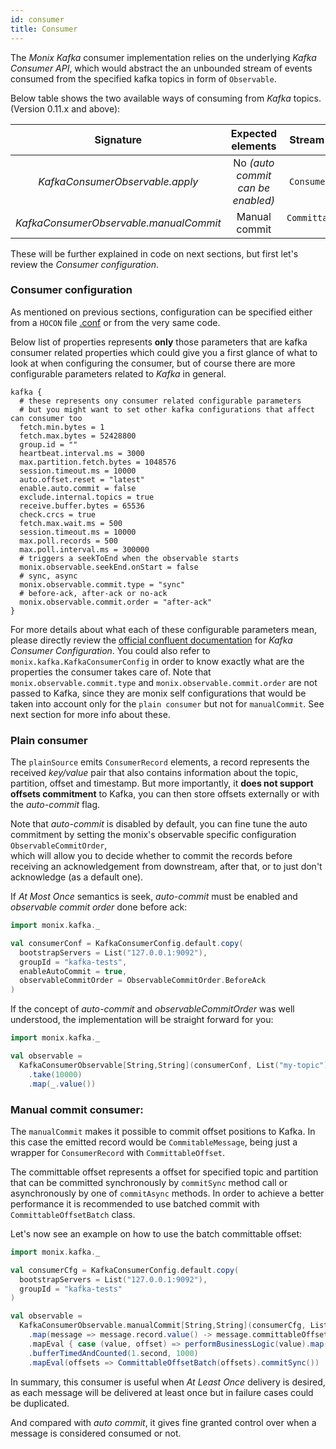 ```yaml
---
id: consumer
title: Consumer
---
```


The _Monix Kafka_ consumer implementation relies on the underlying _Kafka Consumer API_, which would abstract the an unbounded stream of events consumed from the specified kafka topics in form of `Observable`.

Below table shows the two available ways of consuming from _Kafka_ topics. (Version 0.11.x and above):

|  __Signature__  | __Expected elements__ | __Stream element type__ |
  | :---: | :---: | :---: |
  | _KafkaConsumerObservable.apply_ | No _(auto commit can be enabled)_ | `ConsumerRecord[K, V]` |
  | _KafkaConsumerObservable.manualCommit_ | Manual commit | `CommittableMessage[K, V]` |
  
These will be further explained in code on next sections, but first let's review the _Consumer configuration_.
  
### Consumer configuration

As mentioned on previous sections, configuration can be specified either from a `HOCON` file [.conf](https://github.com/monix/monix-kafka/blob/master/kafka-1.0.x/src/main/resources/monix/kafka/default.conf#L49) or 
from the very same code.
 
 Below list of properties represents __only__ those parameters that are kafka consumer related properties which could give you a first glance of what to look at when configuring the consumer, but of course there 
are more configurable parameters related to _Kafka_ in general.

```hocon
kafka {
  # these represents ony consumer related configurable parameters
  # but you might want to set other kafka configurations that affect can consumer too
  fetch.min.bytes = 1
  fetch.max.bytes = 52428800
  group.id = "" 
  heartbeat.interval.ms = 3000
  max.partition.fetch.bytes = 1048576
  session.timeout.ms = 10000
  auto.offset.reset = "latest"
  enable.auto.commit = false
  exclude.internal.topics = true
  receive.buffer.bytes = 65536
  check.crcs = true
  fetch.max.wait.ms = 500
  session.timeout.ms = 10000
  max.poll.records = 500
  max.poll.interval.ms = 300000
  # triggers a seekToEnd when the observable starts
  monix.observable.seekEnd.onStart = false
  # sync, async
  monix.observable.commit.type = "sync"
  # before-ack, after-ack or no-ack
  monix.observable.commit.order = "after-ack"
}
```

For more details about what each of these configurable parameters mean, please directly review the [official confluent documentation](https://docs.confluent.io/current/installation/configuration/consumer-configs.html#cp-config-consumer) 
for _Kafka Consumer Configuration_.
You could also refer to `monix.kafka.KafkaConsumerConfig` in order to know exactly what are the properties the consumer takes care of.
Note that `monix.observable.commit.type` and `monix.observable.commit.order` are not passed to Kafka, since they are monix self configurations that would be taken into account only for the 
`plain consumer` but not for `manualCommit`. See next section for more info about these.  

### Plain consumer

The `plainSource` emits `ConsumerRecord` elements, a record represents the received _key/value_ pair that also contains information about the topic, partition, offset and timestamp. 
But more importantly, it __does not support offsets commitment__ to Kafka, you can then store offsets externally or with the _auto-commit_ flag.

Note that _auto-commit_ is disabled by default, you can fine tune the auto commitment by setting the monix's observable specific configuration `ObservableCommitOrder`,  
which will allow you to decide whether to commit the records before receiving an acknowledgement from downstream, after that, or to just don't acknowledge (as a default one). 

If _At Most Once_ semantics is seek, _auto-commit_ must be enabled and _observable commit order_ done before ack:
 
```scala
import monix.kafka._

val consumerConf = KafkaConsumerConfig.default.copy(
  bootstrapServers = List("127.0.0.1:9092"),
  groupId = "kafka-tests",
  enableAutoCommit = true,
  observableCommitOrder = ObservableCommitOrder.BeforeAck
)
```

If the concept of _auto-commit_ and _observableCommitOrder_ was well understood, the implementation will be straight forward for you:

```scala
import monix.kafka._

val observable =
  KafkaConsumerObservable[String,String](consumerConf, List("my-topic"))
    .take(10000)
    .map(_.value())
```

### Manual commit consumer:

The `manualCommit` makes it possible to commit offset positions to Kafka. In this case the emitted record would be `CommitableMessage`, 
 being just a wrapper for `ConsumerRecord` with `CommittableOffset`.

The committable offset represents a offset for specified topic and partition that can be committed synchronously by `commitSync` method call or asynchronously by one of `commitAsync` methods.
 In order to achieve a better performance it is recommended to use batched commit with `CommittableOffsetBatch` class.
  
Let's now see an example on how to use the batch committable offset:

```scala
import monix.kafka._

val consumerCfg = KafkaConsumerConfig.default.copy(
  bootstrapServers = List("127.0.0.1:9092"),
  groupId = "kafka-tests"
)

val observable =
  KafkaConsumerObservable.manualCommit[String,String](consumerCfg, List("my-topic"))
    .map(message => message.record.value() -> message.committableOffset)
    .mapEval { case (value, offset) => performBusinessLogic(value).map(_ => offset) }
    .bufferTimedAndCounted(1.second, 1000)
    .mapEval(offsets => CommittableOffsetBatch(offsets).commitSync())
```

In summary, this consumer is useful when _At Least Once_ delivery is desired, as each message will be delivered at least once but in failure cases could be duplicated.

And compared with _auto commit_, it gives fine granted control over when a message is considered consumed or not.

